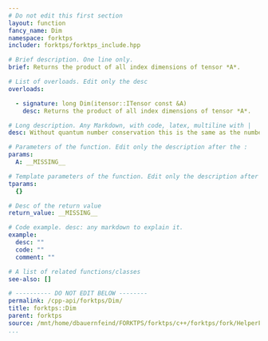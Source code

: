 ```yaml
---
# Do not edit this first section
layout: function
fancy_name: Dim
namespace: forktps
includer: forktps/forktps_include.hpp

# Brief description. One line only.
brief: Returns the product of all index dimensions of tensor *A*.

# List of overloads. Edit only the desc
overloads:

  - signature: long Dim(itensor::ITensor const &A)
    desc: Returns the product of all index dimensions of tensor *A*.

# Long description. Any Markdown, with code, latex, multiline with |
desc: Without quantum number conservation this is the same as the number of entries of *A*.

# Parameters of the function. Edit only the description after the :
params:
  A: __MISSING__

# Template parameters of the function. Edit only the description after the :
tparams:
  {}

# Desc of the return value
return_value: __MISSING__

# Code example. desc: any markdown to explain it.
example:
  desc: ""
  code: ""
  comment: ""

# A list of related functions/classes
see-also: []

# ---------- DO NOT EDIT BELOW --------
permalink: /cpp-api/forktps/Dim/
title: forktps::Dim
parent: forktps
source: /mnt/home/dbauernfeind/FORKTPS/forktps/c++/forktps/fork/HelperFunctions.hpp
...
```


